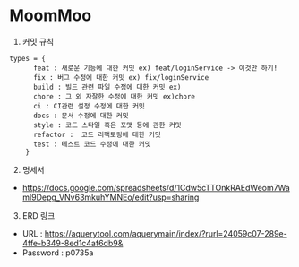 # MoomMoo

1. 커밋 규칙

  ```
  types = {
        feat : 새로운 기능에 대한 커밋 ex) feat/loginService -> 이것만 하기!
        fix : 버그 수정에 대한 커밋 ex) fix/loginService
        build : 빌드 관련 파일 수정에 대한 커밋 ex)
        chore : 그 외 자잘한 수정에 대한 커밋 ex)chore
        ci : CI관련 설정 수정에 대한 커밋
        docs : 문서 수정에 대한 커밋
        style : 코드 스타일 혹은 포맷 등에 관한 커밋
        refactor :  코드 리팩토링에 대한 커밋
        test : 테스트 코드 수정에 대한 커밋
      }
  ```
  
2. 명세서

  - https://docs.google.com/spreadsheets/d/1Cdw5cTTOnkRAEdWeom7Waml9Depg_VNv63mkuhYMNEo/edit?usp=sharing

3. ERD 링크

  - URL : https://aquerytool.com/aquerymain/index/?rurl=24059c07-289e-4ffe-b349-8ed1c4af6db9&
  - Password : p0735a
